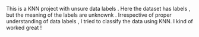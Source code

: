 This is a KNN project with unsure data labels . Here the dataset has labels , but the meaning of the labels are unknownk . Irrespective of proper understanding of data labels , I tried to classify the data using KNN. I kind of worked great !
